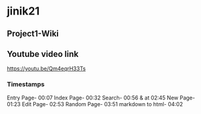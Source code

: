 # jinik21 

## Project1-Wiki



## Youtube video link

https://youtu.be/Qm4eqrH33Ts

### Timestamps

Entry Page- 00:07
Index Page- 00:32
Search-  00:56 & at 02:45
New Page- 01:23
Edit Page- 02:53
Random Page- 03:51
markdown to html- 04:02
